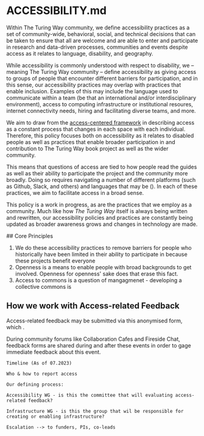 # ACCESSIBILITY.md

Within The Turing Way community, we define accessibility practices as a set of community-wide, behavioral, social, and technical decisions that can be taken to ensure that all are welcome and are able to enter and participate in research and data-driven processes, communities and events despite access as it relates to language, disability, and geography. 

While accessibility is commonly understood with respect to disability, we – meaning The Turing Way community – define accessibility as giving access to groups of people that encounter different barriers for participation, and in this sense, our accessibility practices may overlap with practices that enable inclusion. Examples of this may include the language used to communicate within a team (be that an international and/or interdisciplinary environment), access to computing infrastructure or institutional resoures, internet connectivity needs, hiring and facilitating diverse teams, and more. 

We aim to draw from the [access-centered framework](https://accesscenteredmovement.com/what-access-centered-means/) in describing access as a constant process that changes in each space with each individual. Therefore, this policy focuses both on accessibility as it relates to disabled people as well as practices that enable broader participation in and contribution to The Turing Way book project as well as the wider community. 

This means that questions of access are tied to how people read the guides as well as their ability to participate the project and the community more broadly. Doing so requires navigating a number of different platforms (such as Github, Slack, and others) and languages that may be (). In each of these practices, we aim to facilitate access in a broad sense.

This policy is a work in progress, as are the practices that we employ as a community. Much like how _The Turing Way_ itself is always being written and rewritten, our accessibility policies and practices are constantly being updated as broader awareness grows and changes in technology are made.

## Core Principles
1. We do these accessibility practices to remove barriers for people who historically have been limited in their ability to participate in because these projects benefit everyone
2. Openness is a means to enable people with broad backgrounds to get involved. Openness for openness' sake does that erase this fact.
3. Access to commons is a question of mangagmenet - developing a collective commons is 

## How we work with Access-related Feedback
Access-related feedback may be submitted via this anonymised form, which .

During community forums like Collaboration Cafes and Fireside Chat, feedback forms are shared during and after these events in order to gage immediate feedback about this event. 

    Timeline (As of 07.2023)

    Who & how to report access

    Our defining process:

    Accessibility WG - is this the committee that will evaluating access-related feedback?

    Infrastructure WG - is this the group that wil be responsible for creating or enabling infrastructure?

    Escalation --> to funders, PIs, co-leads